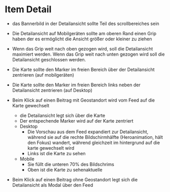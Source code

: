 # Item Detail

* das Bannerbild in der Detailansicht sollte Teil des scrollbereiches sein
* Die Detailansicht auf Mobilgeräten sollte am oberen Rand einen Grip haben der es ermöglicht die Ansicht größer oder kleiner zu ziehen
* Wenn das Grip weit nach oben gezogen wird, soll die Detailansicht maximiert werden. Wenn das Grip weit nach unten gezogen wird soll die Detailansicht geschlossen werden.
* Die Karte sollte den Marker im freien Bereich über der Detailansicht zentrieren (auf mobilgeräten)
* Die Karte sollte den Marker im freien Bereich links neben der Detailansicht zentrieren (auf Desktop)

* Beim Klick auf einen Beitrag mit Geostandort wird vom Feed auf die Karte gewechselt
   * die Detailansicht legt sich über die Karte
   * Der entspechende Marker wird auf der Karte zentriert
   * Desktop
      * Die Vorschau aus dem Feed expandiert zur Detailansicht, während sie auf die rechte Bildschirmhälfte (Heroanimation, hält den Fokus) wandert, während gleichzeit im hintergrund auf die karte gewechselt wird
      * Links ist die Karte zu sehen
   * Mobile
      * Sie füllt die unteren 70% des Bildschrims
      * Oben ist die Karte zu sehenaktuelle
* Beim Klick auf einen Beitrag ohne Geostandort legt sich die Detailansicht als Modal über den Feed
